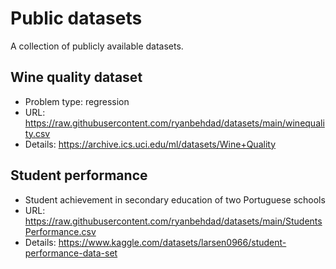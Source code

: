 # Public datasets

A collection of publicly available datasets.

## Wine quality dataset
* Problem type: regression
* URL: https://raw.githubusercontent.com/ryanbehdad/datasets/main/winequality.csv
* Details: https://archive.ics.uci.edu/ml/datasets/Wine+Quality

## Student performance
* Student achievement in secondary education of two Portuguese schools
* URL: https://raw.githubusercontent.com/ryanbehdad/datasets/main/StudentsPerformance.csv
* Details: https://www.kaggle.com/datasets/larsen0966/student-performance-data-set
